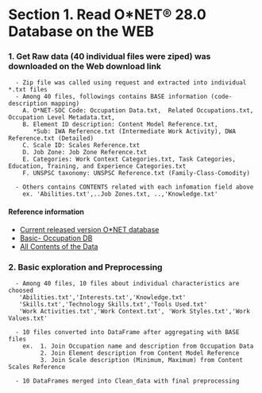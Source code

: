 #  Section 1. Read O*NET® 28.0 Database on the WEB

###  1. Get Raw data (40 individual files were ziped) was downloaded on the Web download link 

      - Zip file was called using request and extracted into individual *.txt files
      - Among 40 files, followings contains BASE information (code-description mapping) 
        A. O*NET-SOC Code: Occupation Data.txt,  Related Occupations.txt, Occupation Level Metadata.txt,
        B. Element ID description: Content Model Reference.txt,
           *Sub: IWA Reference.txt (Intermediate Work Activity), DWA Reference.txt (Detailed)
        C. Scale ID: Scales Reference.txt
        D. Job Zone: Job Zone Reference.txt
        E. Categories: Work Context Categories.txt, Task Categories, Education, Training, and Experience Categories.txt
        F. UNSPSC taxonomy: UNSPSC Reference.txt (Family-Class-Comodity)

      - Others contains CONTENTS related with each infomation field above
        ex. 'Abilities.txt',..Job Zones.txt, ..,'Knowledge.txt'

#### Reference information
 -  [Current released version O*NET database](https://www.onetcenter.org/database.html)
 -  [Basic- Occupation DB](https://www.onetcenter.org/dictionary/28.0/mysql/occupation_data.html)
 -  [All Contents of the Data](https://www.onetcenter.org/dictionary/28.0/text/)


###  2. Basic exploration and Preprocessing 

      - Among 40 files, 10 files about individual characteristics are choosed
       'Abilities.txt','Interests.txt','Knowledge.txt'
       'Skills.txt','Technology Skills.txt','Tools Used.txt'
       'Work Activities.txt','Work Context.txt', 'Work Styles.txt','Work Values.txt'

      - 10 files converted into DataFrame after aggregating with BASE files
        ex.  1. Join Occupation name and description from Occupation Data
             2. Join Element description from Content Model Reference
             3. Join Scale description (Minimum, Maximum) from Content Scales Reference

      - 10 DataFrames merged into Clean_data with final preprocessing   